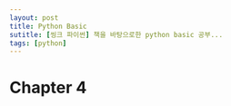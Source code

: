 ```yaml
---
layout: post
title: Python Basic
sutitle: [씽크 파이썬] 책을 바탕으로한 python basic 공부...
tags: [python]
---
```




# Chapter 4
